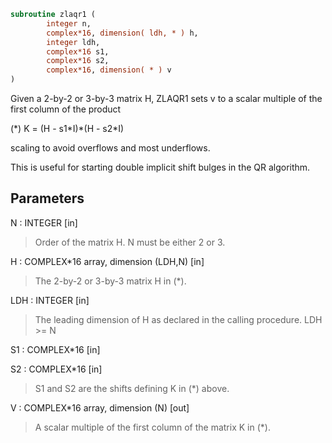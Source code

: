 ```fortran
subroutine zlaqr1 (
        integer n,
        complex*16, dimension( ldh, * ) h,
        integer ldh,
        complex*16 s1,
        complex*16 s2,
        complex*16, dimension( * ) v
)
```

Given a 2-by-2 or 3-by-3 matrix H, ZLAQR1 sets v to a
scalar multiple of the first column of the product

(\*)  K = (H - s1\*I)\*(H - s2\*I)

scaling to avoid overflows and most underflows.

This is useful for starting double implicit shift bulges
in the QR algorithm.

## Parameters
N : INTEGER [in]
> Order of the matrix H. N must be either 2 or 3.

H : COMPLEX\*16 array, dimension (LDH,N) [in]
> The 2-by-2 or 3-by-3 matrix H in (\*).

LDH : INTEGER [in]
> The leading dimension of H as declared in
> the calling procedure.  LDH >= N

S1 : COMPLEX\*16 [in]

S2 : COMPLEX\*16 [in]
> 
> S1 and S2 are the shifts defining K in (\*) above.

V : COMPLEX\*16 array, dimension (N) [out]
> A scalar multiple of the first column of the
> matrix K in (\*).
